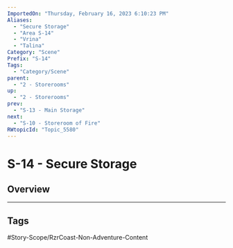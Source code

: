 ```yaml
---
ImportedOn: "Thursday, February 16, 2023 6:10:23 PM"
Aliases:
  - "Secure Storage"
  - "Area S-14"
  - "Vrina"
  - "Talina"
Category: "Scene"
Prefix: "S-14"
Tags:
  - "Category/Scene"
parent:
  - "2 - Storerooms"
up:
  - "2 - Storerooms"
prev:
  - "S-13 - Main Storage"
next:
  - "S-10 - Storeroom of Fire"
RWtopicId: "Topic_5580"
---
```

# S-14 - Secure Storage
## Overview

---
## Tags
#Story-Scope/RzrCoast-Non-Adventure-Content

